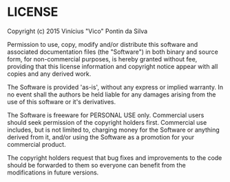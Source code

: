 # LICENSE

Copyright (c) 2015 Vinícius "Vico" Pontin da Silva

Permission to use, copy, modify and/or distribute this software and
associated documentation files (the "Software") in both binary
and source form, for non-commercial purposes, is hereby granted without
fee, providing that this license information and copyright notice appear
with all copies and any derived work.

The Software is provided 'as-is', without any express or implied
warranty. In no event shall the authors be held liable for any damages
arising from the use of this software or it's derivatives.

The Software is freeware for PERSONAL USE only. Commercial users should
seek permission of the copyright holders first. Commercial use includes,
but is not limited to, charging money for the Software or anything derived from
it, and/or using the Software as a promotion for your commercial product.

The copyright holders request that bug fixes and improvements to the code
should be forwarded to them so everyone can benefit from the modifications
in future versions.
